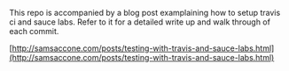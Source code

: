 This repo is accompanied by a blog post examplaining how to setup travis ci and sauce labs. Refer to it for a detailed write up and walk through of each commit.

[http://samsaccone.com/posts/testing-with-travis-and-sauce-labs.html](http://samsaccone.com/posts/testing-with-travis-and-sauce-labs.html)
